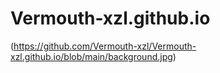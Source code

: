 # Vermouth-xzl.github.io
(https://github.com/Vermouth-xzl/Vermouth-xzl.github.io/blob/main/background.jpg)
